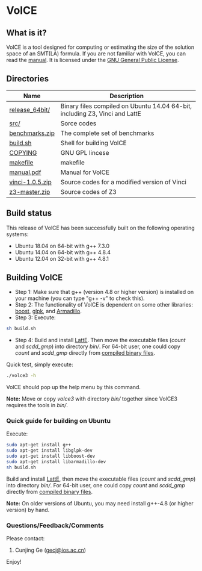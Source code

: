 # VolCE

## What is it?
VolCE is a tool designed for computing or estimating the size of the solution space of an SMT(LA) formula. If you are not familiar with VolCE, you can read the [manual](manual.pdf). It is licensed under the [GNU General Public License](COPYING).

## Directories
| Name           | Description   |
|  ------------- | ------------- |
| [release_64bit/](release_64bit/)	| Binary files compiled on Ubuntu 14.04 64-bit, including Z3, Vinci and LattE |
| [src/](src/) | Sorce codes |
| [benchmarks.zip](examples.zip) | The complete set of benchmarks |
| [build.sh](build.sh) | Shell for building VolCE |
| [COPYING](COPYING) | GNU GPL lincese |
| [makefile](makefile) | makefile |
| [manual.pdf](manual.pdf) | Manual for VolCE |
| [vinci-1.0.5.zip](vinci-1.0.5.zip) | Source codes for a modified version of Vinci |
| [z3-master.zip](z3-master.zip) | Source codes of Z3 |

## Build status
This release of VolCE has been successfully built on the following operating systems:
* Ubuntu 18.04 on 64-bit with g++ 7.3.0
* Ubuntu 14.04 on 64-bit with g++ 4.8.4
* Ubuntu 12.04 on 32-bit with g++ 4.8.1

## Building VolCE
* Step 1: Make sure that g++ (version 4.8 or higher version) is installed on your machine (you can type "g++ -v" to check this).
* Step 2: The functionality of VolCE is dependent on some other libraries: [boost](http://www.boost.org/), [glpk](http://www.gnu.org/software/glpk/), and [Armadillo](http://arma.sourceforge.net/).
* Step 3: Execute:
```bash
sh build.sh
```
* Step 4: Build and install [LattE](https://www.math.ucdavis.edu/~latte/). Then move the executable files (*count* and *scdd\_gmp*) into directory *bin/*. For 64-bit user, one could copy *count* and *scdd\_gmp* directly from [compiled binary files](release_64bit/volce3_release_64bit.zip).

Quick test, simply execute:
```bash
./volce3 -h
```
VolCE should pop up the help menu by this command.

**Note:** Move or copy *volce3* with directory *bin/* together since VolCE3 requires the tools in *bin/*.

### Quick guide for building on Ubuntu

Execute:

```bash
sudo apt-get install g++
sudo apt-get install libglpk-dev
sudo apt-get install libboost-dev
sudo apt-get install libarmadillo-dev
sh build.sh
```

Build and install [LattE](https://www.math.ucdavis.edu/~latte/), then move the executable files (*count* and
*scdd\_gmp*) into directory *bin/*. For 64-bit user, one could copy *count* and *scdd\_gmp* directly from [compiled binary files](release_64bit/volce3_release_64bit.zip).

**Note:** On older versions of Ubuntu, you may need install g++-4.8 (or higher version) by hand.

### Questions/Feedback/Comments ###
Please contact:

  1. Cunjing Ge ([gecj@ios.ac.cn](mailto:gecj@ios.ac.cn))


Enjoy!



